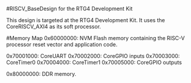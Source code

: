 #RISCV_BaseDesign for the RTG4 Development Kit
 
This design is targeted at the RTG4 Development Kit. It uses
the CoreRISCV_AXI4 as its soft processor.
  

#Memory Map 
0x60000000: NVM Flash memory containing the RISC-V processor reset vector and            application code.
 
0x70001000: CoreUART
0x70002000: CoreGPIO inputs
0x70003000: CoreTimer0
0x70004000: CoreTimer1
0x70005000: CoreGPIO outputs
 
0x80000000: DDR memory.
